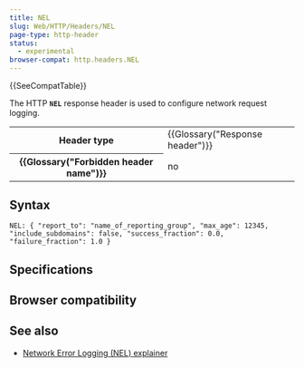 ```yaml
---
title: NEL
slug: Web/HTTP/Headers/NEL
page-type: http-header
status:
  - experimental
browser-compat: http.headers.NEL
---
```


{{SeeCompatTable}}

The HTTP **`NEL`** response header is used to configure network request logging.

<table class="properties">
  <tbody>
    <tr>
      <th scope="row">Header type</th>
      <td>{{Glossary("Response header")}}</td>
    </tr>
    <tr>
      <th scope="row">{{Glossary("Forbidden header name")}}</th>
      <td>no</td>
    </tr>
  </tbody>
</table>

## Syntax

```http
NEL: { "report_to": "name_of_reporting_group", "max_age": 12345, "include_subdomains": false, "success_fraction": 0.0, "failure_fraction": 1.0 }
```

## Specifications



## Browser compatibility



## See also

- [Network Error Logging (NEL) explainer](/Web/HTTP/Network_Error_Logging)
